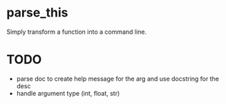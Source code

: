parse_this
==========

Simply transform a function into a command line.


TODO
====
 * parse doc to create help message for the arg and use docstring for the desc
 * handle argument type (int, float, str)
